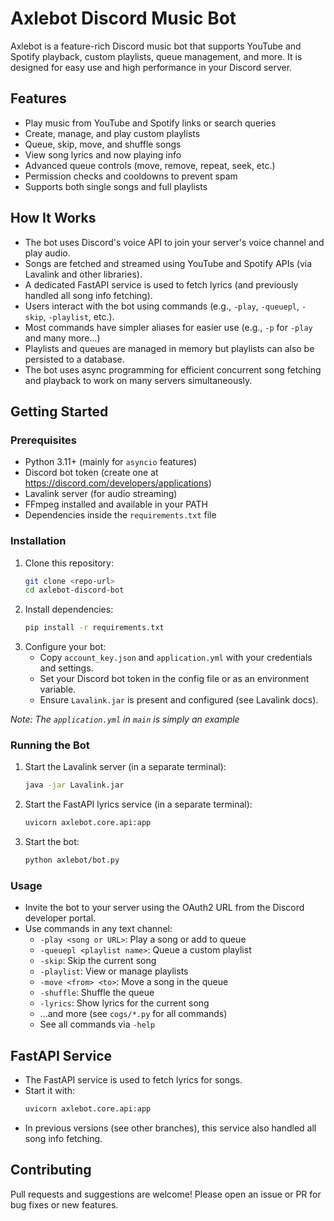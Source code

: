# Axlebot Discord Music Bot

Axlebot is a feature-rich Discord music bot that supports YouTube and Spotify playback, custom playlists, queue management, and more. It is designed for easy use and high performance in your Discord server.

## Features
- Play music from YouTube and Spotify links or search queries
- Create, manage, and play custom playlists
- Queue, skip, move, and shuffle songs
- View song lyrics and now playing info
- Advanced queue controls (move, remove, repeat, seek, etc.)
- Permission checks and cooldowns to prevent spam
- Supports both single songs and full playlists

## How It Works
- The bot uses Discord's voice API to join your server's voice channel and play audio.
- Songs are fetched and streamed using YouTube and Spotify APIs (via Lavalink and other libraries).
- A dedicated FastAPI service is used to fetch lyrics (and previously handled all song info fetching).
- Users interact with the bot using commands (e.g., `-play`, `-queuepl`, `-skip`, `-playlist`, etc.).
- Most commands have simpler aliases for easier use (e.g., `-p` for `-play` and many more...)
- Playlists and queues are managed in memory but playlists can also be persisted to a database.
- The bot uses async programming for efficient concurrent song fetching and playback to work on many servers simultaneously.

## Getting Started

### Prerequisites
- Python 3.11+ (mainly for `asyncio` features)
- Discord bot token (create one at https://discord.com/developers/applications)
- Lavalink server (for audio streaming)
- FFmpeg installed and available in your PATH
- Dependencies inside the `requirements.txt` file

### Installation
1. Clone this repository:
   ```bash
   git clone <repo-url>
   cd axlebot-discord-bot
   ```
2. Install dependencies:
   ```bash
   pip install -r requirements.txt
   ```
3. Configure your bot:
   - Copy `account_key.json` and `application.yml` with your credentials and settings.
   - Set your Discord bot token in the config file or as an environment variable.
   - Ensure `Lavalink.jar` is present and configured (see Lavalink docs).

*Note: The `application.yml` in `main` is simply an example*

### Running the Bot
1. Start the Lavalink server (in a separate terminal):
   ```bash
   java -jar Lavalink.jar
   ```
2. Start the FastAPI lyrics service (in a separate terminal):
   ```bash
   uvicorn axlebot.core.api:app
   ```
3. Start the bot:
   ```bash
   python axlebot/bot.py
   ```

### Usage
- Invite the bot to your server using the OAuth2 URL from the Discord developer portal.
- Use commands in any text channel:
  - `-play <song or URL>`: Play a song or add to queue
  - `-queuepl <playlist name>`: Queue a custom playlist
  - `-skip`: Skip the current song
  - `-playlist`: View or manage playlists
  - `-move <from> <to>`: Move a song in the queue
  - `-shuffle`: Shuffle the queue
  - `-lyrics`: Show lyrics for the current song
  - ...and more (see `cogs/*.py` for all commands)
  - See all commands via `-help`

## FastAPI Service
- The FastAPI service is used to fetch lyrics for songs.
- Start it with:
  ```bash
  uvicorn axlebot.core.api:app
  ```
- In previous versions (see other branches), this service also handled all song info fetching.

## Contributing
Pull requests and suggestions are welcome! Please open an issue or PR for bug fixes or new features.
